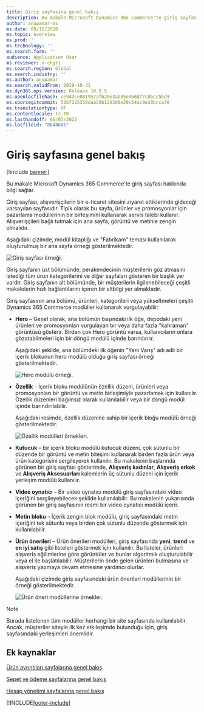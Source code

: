 ```yaml
---
title: Giriş sayfasına genel bakış
description: Bu makale Microsoft Dynamics 365 Commerce'te giriş sayfası hakkında bilgi sağlar.
author: anupamar-ms
ms.date: 09/15/2020
ms.topic: overview
ms.prod: ''
ms.technology: ''
ms.search.form: ''
audience: Application User
ms.reviewer: v-chgri
ms.search.region: Global
ms.search.industry: ''
ms.author: anupamar
ms.search.validFrom: 2019-10-31
ms.dyn365.ops.version: Release 10.0.5
ms.openlocfilehash: ce94dce081957af620e3ab85e466877c0bcc5bd9
ms.sourcegitcommit: 52b7225350daa29b1263d8e29c54ac9e20bcca70
ms.translationtype: HT
ms.contentlocale: tr-TR
ms.lasthandoff: 06/03/2022
ms.locfileid: "8844685"
---
```

# <a name="home-page-overview"></a>Giriş sayfasına genel bakış

[!include [banner](includes/banner.md)]

Bu makale Microsoft Dynamics 365 Commerce'te giriş sayfası hakkında bilgi sağlar.

Giriş sayfası, alışverişçilerin bir e-ticaret sitesini ziyaret ettiklerinde gideceği varsayılan sayfasıdır. Tipik olarak bu sayfa, ürünler ve promosyonlar için pazarlama modüllerinin bir birleşimini kullanarak servis talebi kullanır. Alışverişçileri bağlı tutmak için ana sayfa, görüntü ve metinle zengin olmalıdır.

Aşağıdaki çizimde, modül kitaplığı ve "Fabrikam" teması kullanılarak oluşturulmuş bir ana sayfa örneği gösterilmektedir.

![Giriş sayfası örneği.](./media/Homepage2.PNG)

Giriş sayfanın üst bölümünde, perakendecinin müşterilerin göz atmasını istediği tüm ürün kategorilerini ve diğer sayfaları gösteren bir başlık yer vardır. Giriş sayfanın alt bölümünde, bir müşterilerin ilgilenebileceği çeşitli makalelerin hızlı bağlantılarını içeren bir altbilgi yer almaktadır.

Giriş sayfasının ana bölümü, ürünleri, kategorileri veya yükseltmeleri çeşitli Dynamics 365 Commerce modüller kullanarak vurgulayabilir:

- **Hero** – Genel olarak, ana bölümün başındaki ilk öğe, depodaki yeni ürünleri ve promosyonları vurgulayan bir veya daha fazla "kahraman" görüntüsü gösterir. Birden çok Hero görüntü varsa, kullanıcıların onlara gözatabilmeleri için bir döngü modülü içinde barındırılır.

    Aşağıdaki şekilde, ana bölümdeki ilk öğenin "Yeni Varış" adı adlı bir içerik blokunun hero modülü olduğu giriş sayfası örneği gösterilmektedir.

    ![Hero modülü örneği.](./media/Hero.PNG)

- **Özellik** - İçerik bloku modülünün özellik düzeni, ürünleri veya promosyonları bir görüntü ve metin birleşimiyle pazarlamak için kullanılır. Özellik düzenleri bağımsız olarak kullanılabilir veya bir döngü modül içinde barındırılabilir.

    Aşağıdaki resimde, özellik düzenine sahip bir içerik bloğu modülü örneği gösterilmektedir.

    ![Özellik modülleri örnekleri.](./media/Feature.PNG)

- **Kutucuk** – bir içerik bloku modülü kutucuk düzeni, çok sütunlu bir düzende bir görüntü ve metin bileşimi kullanarak birden fazla ürün veya ürün kategorisini sergileyerek kullanılır. Bu makalenin başlarında görünen bir giriş sayfası gösterimde, **Alışveriş kadınlar**, **Alışveriş erkek** ve **Alışveriş Aksesuarları** kalemlerin üç sütunlu düzeni için içerik yerleşim modülü kullanılır.
- **Video oynatıcı** – Bir video oynatıcı modülü giriş sayfasındaki video içeriğini sergileyebilecek şekilde kullanılabilir. Bu makalenin yukarısında görünen bir giriş sayfasının resmi bir video oynatıcı modülü içerir.
- **Metin bloku** – İçerik zengin blok modülü, giriş sayfasındaki metin içeriğini tek sütunlu veya birden çok sütunlu düzende göstermek için kullanılabilir.
- **Ürün önerileri** – Ürün önerileri modülleri, giriş sayfasında **yeni**, **trend** ve **en iyi satış** gibi listeleri göstermek için kullanılır. Bu listeler, ürünleri alışveriş eğilimlerine göre görüntüler ve bunlar algoritmik oluşturulabilir veya el ile başlatılabilir. Müşterilerin önde gelen ürünleri bulmasına ve alışveriş yapmaya devam etmesine yardımcı olurlar.

    Aşağıdaki çizimde giriş sayfasındaki ürün önerileri modüllerinin bir örneği gösterilmektedir.

    ![Ürün öneri modüllerine örnekler.](./media/Recommendations.PNG)

> [!NOTE]
> Burada listelenen tüm modüller herhangi bir site sayfasında kullanılabilir. Ancak, müşteriler siteyle ilk kez etkileşimde bulunduğu için, giriş sayfasındaki yerleşimleri önemlidir.

## <a name="additional-resources"></a>Ek kaynaklar

[Ürün ayrıntıları sayfalarına genel bakış](quick-tour-pdp.md)

[Sepet ve ödeme sayfalarına genel bakış](quick-tour-cart-checkout.md)

[Hesap yönetimi sayfalarına genel bakış](quick-tour-account-management.md)


[!INCLUDE[footer-include](../includes/footer-banner.md)]
